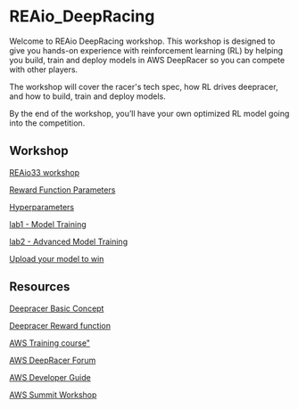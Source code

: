 # REAio_DeepRacing

Welcome to REAio DeepRacing workshop. This workshop is designed to give you hands-on experience with reinforcement learning (RL) by helping you build, train and deploy models in AWS DeepRacer so you can compete with other players.

The workshop will cover the racer's tech spec, how RL drives deepracer, and how to build, train and deploy models.

By the end of the workshop, you’ll have your own optimized RL model going into the competition.

## Workshop

[REAio33 workshop](workshops/REAio33/)

[Reward Function Parameters](workshops/REAio33/parameter_illustration.md)

[Hyperparameters](workshops/REAio33/algorithm_setting.md)

[lab1 - Model Training](workshops/REAio33/lab1/)

[lab2 - Advanced Model Training](workshops/REAio33/lab2/)

[Upload your model to win](workshops/upload_your_model_to_win.md)

## Resources

[Deepracer Basic Concept](https://docs.aws.amazon.com/deepracer/latest/developerguide/deepracer-basic-concept.html)

[Deepracer Reward function](https://docs.aws.amazon.com/deepracer/latest/developerguide/deepracer-reward-function-input.html)

[AWS Training course"](https://www.aws.training/learningobject/wbc?id=32143)

[AWS DeepRacer Forum](https://forums.aws.amazon.com/forum.jspa?forumID=318)

[AWS Developer Guide](https://docs.aws.amazon.com/deepracer/latest/developerguide/what-is-deepracer.html)

[AWS Summit Workshop](https://github.com/aws-samples/aws-deepracer-workshops)
